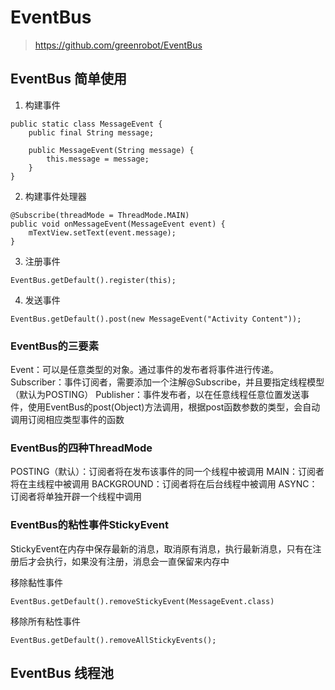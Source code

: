 # EventBus
> https://github.com/greenrobot/EventBus

## EventBus 简单使用

1. 构建事件

```
public static class MessageEvent {
    public final String message;

    public MessageEvent(String message) {
        this.message = message;
    }
}
```

2. 构建事件处理器

```
@Subscribe(threadMode = ThreadMode.MAIN)
public void onMessageEvent(MessageEvent event) {
    mTextView.setText(event.message);
}
```

3. 注册事件

```
EventBus.getDefault().register(this);
```

4. 发送事件

```
EventBus.getDefault().post(new MessageEvent("Activity Content"));
```

### EventBus的三要素

Event：可以是任意类型的对象。通过事件的发布者将事件进行传递。
Subscriber：事件订阅者，需要添加一个注解@Subscribe，并且要指定线程模型（默认为POSTING）
Publisher：事件发布者，以在任意线程任意位置发送事件，使用EventBus的post(Object)方法调用，根据post函数参数的类型，会自动调用订阅相应类型事件的函数

### EventBus的四种ThreadMode

POSTING（默认）：订阅者将在发布该事件的同一个线程中被调用
MAIN：订阅者将在主线程中被调用
BACKGROUND：订阅者将在后台线程中被调用
ASYNC：订阅者将单独开辟一个线程中调用

### EventBus的粘性事件StickyEvent

StickyEvent在内存中保存最新的消息，取消原有消息，执行最新消息，只有在注册后才会执行，如果没有注册，消息会一直保留来内存中

移除黏性事件

```
EventBus.getDefault().removeStickyEvent(MessageEvent.class)
```

移除所有粘性事件

```
EventBus.getDefault().removeAllStickyEvents();
```

## EventBus 线程池
